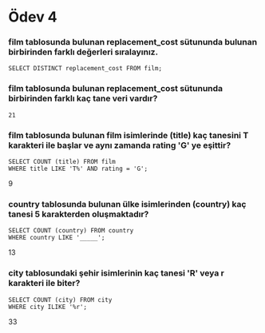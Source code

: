 # Ödev 4

### film tablosunda bulunan replacement_cost sütununda bulunan birbirinden farklı değerleri sıralayınız.

```
SELECT DISTINCT replacement_cost FROM film;
```

### film tablosunda bulunan replacement_cost sütununda birbirinden farklı kaç tane veri vardır?

```
21
```

### film tablosunda bulunan film isimlerinde (title) kaç tanesini T karakteri ile başlar ve aynı zamanda rating 'G' ye eşittir?

```
SELECT COUNT (title) FROM film
WHERE title LIKE 'T%' AND rating = 'G';
```

9

### country tablosunda bulunan ülke isimlerinden (country) kaç tanesi 5 karakterden oluşmaktadır?

```
SELECT COUNT (country) FROM country
WHERE country LIKE '_____';
```

13

### city tablosundaki şehir isimlerinin kaç tanesi 'R' veya r karakteri ile biter?

```
SELECT COUNT (city) FROM city
WHERE city ILIKE '%r';
```

33
